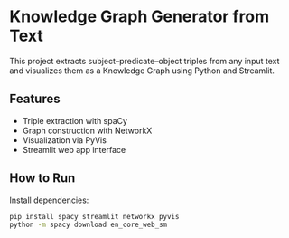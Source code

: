 # Knowledge Graph Generator from Text

This project extracts subject–predicate–object triples from any input text and visualizes them as a Knowledge Graph using Python and Streamlit.

## Features
- Triple extraction with spaCy
- Graph construction with NetworkX
- Visualization via PyVis
- Streamlit web app interface

## How to Run
Install dependencies:

```bash
pip install spacy streamlit networkx pyvis
python -m spacy download en_core_web_sm
